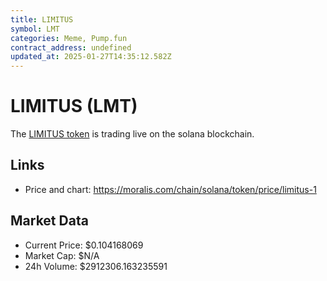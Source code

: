 ```yaml
---
title: LIMITUS
symbol: LMT
categories: Meme, Pump.fun
contract_address: undefined
updated_at: 2025-01-27T14:35:12.582Z
---
```


# LIMITUS (LMT)
The [LIMITUS token](https://moralis.com/chain/solana/token/price/limitus-1) is trading live on the solana blockchain.

## Links
- Price and chart: https://moralis.com/chain/solana/token/price/limitus-1

## Market Data
- Current Price: $0.104168069
- Market Cap: $N/A
- 24h Volume: $2912306.163235591
